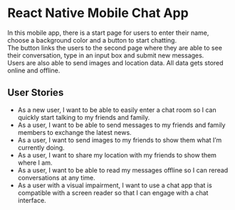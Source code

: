 # React Native Mobile Chat App
In this mobile app, there is a start page for users to enter their name, choose a background color and a button to start chatting.  
The button links the users to the second page where they are able to see their conversation, type in an input box and submit new messages.  
Users are also able to send images and location data.  All data gets stored online and offline.

## User Stories
- As a new user, I want to be able to easily enter a chat room so I can quickly start talking to my
friends and family.
- As a user, I want to be able to send messages to my friends and family members to exchange
the latest news.
- As a user, I want to send images to my friends to show them what I’m currently doing.
- As a user, I want to share my location with my friends to show them where I am.
- As a user, I want to be able to read my messages offline so I can reread conversations at any
time.
- As a user with a visual impairment, I want to use a chat app that is compatible with a screen
reader so that I can engage with a chat interface.
